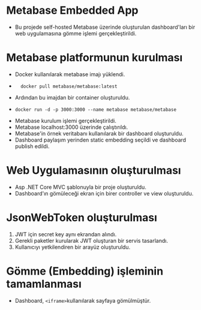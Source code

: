 # Metabase Embedded App

- Bu projede self-hosted Metabase üzerinde oluşturulan dashboard'ları bir web uygulamasına gömme işlemi gerçekleştirildi.

# Metabase platformunun kurulması

- Docker kullanılarak metabase imajı yüklendi.
- ```console
    docker pull metabase/metabase:latest
  ```
- Ardından bu imajdan bir container oluşturuldu.
- ```console
  docker run -d -p 3000:3000 --name metabase metabase/metabase
  ```
- Metabase kurulum işlemi gerçekleştirildi.
- Metabase localhost:3000 üzerinde çalıştırıldı.
- Metabase'in örnek veritabanı kullanılarak bir dashboard oluşturuldu.
- Dashboard paylaşım yerinden static embedding seçildi ve dashboard publish edildi.

# Web Uygulamasının oluşturulması

- Asp .NET Core MVC şablonuyla bir proje oluşturuldu.
- Dashboard'ın gömüleceği ekran için birer controller ve view oluşturuldu.

# JsonWebToken oluşturulması

1. JWT için secret key aynı ekrandan alındı.
2. Gerekli paketler kurularak JWT oluşturan bir servis tasarlandı.
3. Kullanıcıyı yetkilendiren bir arayüz oluşturuldu.

# Gömme (Embedding) işleminin tamamlanması

- Dashboard, `<iframe>`kullanılarak sayfaya gömülmüştür.

```

```

```

```

